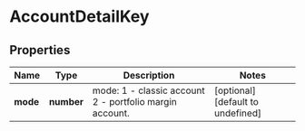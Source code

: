 # AccountDetailKey

## Properties

Name | Type | Description | Notes
------------ | ------------- | ------------- | -------------
**mode** | **number** | mode: 1 - classic account 2 - portfolio margin account. | [optional] [default to undefined]


